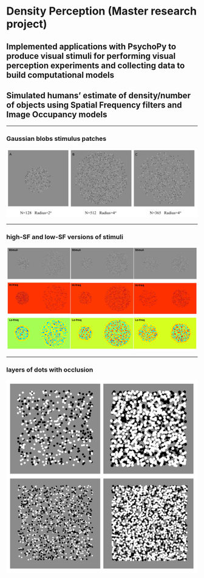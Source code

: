 # Density Perception (Master research project)
<h2> Implemented applications with PsychoPy to produce visual stimuli for performing visual perception experiments and collecting data to build computational models </h2>
<h2> Simulated humans’ estimate of density/number of objects using Spatial Frequency filters and Image Occupancy models </h2>


<hr>
<h3> Gaussian blobs stimulus patches </h3>
<img src="./images/Gaussian blobs stimulus patches.png">


<hr>
<h3> high-SF and low-SF versions of stimuli </h3>
<img src="./images/high-SF and low-SF versions of stimuli.png">


<hr>
<h3> layers of dots with occlusion </h3>
<img src="./images/layers of dots with occlusion.png">
